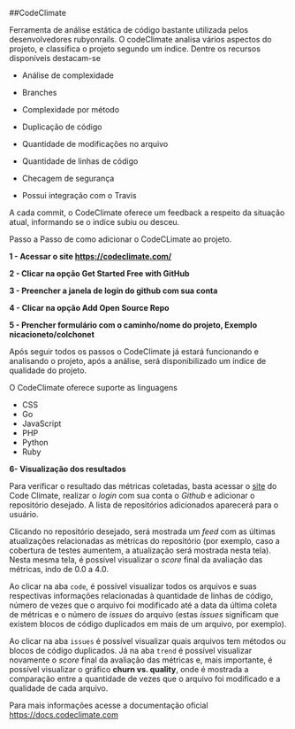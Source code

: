 
##CodeClimate

Ferramenta de análise estática de código bastante utilizada pelos desenvolvedores rubyonrails. O codeClimate analisa vários aspectos do projeto, e classifica o projeto segundo um indice. 
Dentre os recursos disponíveis destacam-se

* Análise de complexidade

* Branches

* Complexidade por método

* Duplicação de código

* Quantidade de modificações no arquivo

* Quantidade de linhas de código

* Checagem de segurança

* Possui integração com o Travis

A cada commit, o CodeClimate oferece um feedback a respeito da situação atual, informando se o indice subiu ou desceu.

Passo a Passo de como adicionar o CodeCLimate ao projeto.

__1 - Acessar o site https://codeclimate.com/__

__2 - Clicar na opção Get Started Free with GitHub__

__3 - Preencher a janela de login do github com sua conta__

__4 - Clicar na opção Add Open Source Repo__

__5 - Prencher formulário com o caminho/nome do projeto, Exemplo nicacioneto/colchonet__

Após seguir todos os passos o CodeClimate já estará funcionando e analisando o projeto, após a análise, será disponibilizado um índice de qualidade do projeto.

O CodeClimate oferece suporte as linguagens

* CSS
* Go
* JavaScript
* PHP
* Python
* Ruby

__6- Visualização dos resultados__

Para verificar o resultado das métricas coletadas, basta acessar o [site](http://codeclimate.com/) do Code Climate, realizar o _login_ com sua conta o _Github_ e adicionar o repositório desejado. A lista de repositórios adicionados aparecerá para o usuário. 

Clicando no repositório desejado, será mostrada um _feed_ com as últimas atualizações relacionadas as métricas do repositório (por exemplo, caso a cobertura de testes aumentem, a atualização será mostrada nesta tela). Nesta mesma tela, é possível visualizar o _score_ final da avaliação das métricas, indo de 0.0 a 4.0. 

Ao clicar na aba `code`, é possível visualizar todos os arquivos e suas respectivas informações relacionadas à quantidade de linhas de código, número de vezes que o arquivo foi modificado até a data da última coleta de métricas e o número de _issues_ do arquivo (estas _issues_ significam que existem blocos de código duplicados em mais de um arquivo, por exemplo). 

Ao clicar na aba `issues` é possível visualizar quais arquivos tem métodos ou blocos de código duplicados. Já na aba `trend` é possível visualizar novamente o _score_ final da avaliação das métricas e, mais importante, é possível visualizar o gráfico __churn vs. quality__, onde é mostrada a comparação entre a quantidade de vezes que o arquivo foi modificado e a qualidade de cada arquivo.

Para mais informações acesse a documentação oficial
https://docs.codeclimate.com
